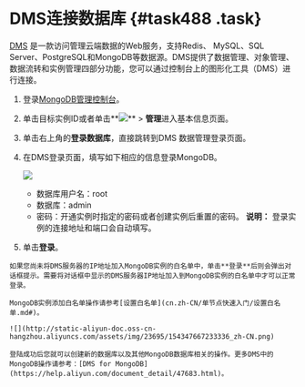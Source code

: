 # DMS连接数据库 {#task488 .task}

 [DMS](http://dms-rds.aliyun.com/) 是一款访问管理云端数据的Web服务，支持Redis、 MySQL、SQL Server、PostgreSQL和MongoDB等数据源。DMS提供了数据管理、对象管理、数据流转和实例管理四部分功能，您可以通过控制台上的图形化工具（DMS）进行连接。

1.   登录[MongoDB管理控制台](https://mongodb.console.aliyun.com/)。 
2.  单击目标实例ID或者单击**![](http://static-aliyun-doc.oss-cn-hangzhou.aliyuncs.com/assets/img/23695/154347667213739_zh-CN.png)** \> **管理**进入基本信息页面。 
3.   单击右上角的**登录数据库**，直接跳转到DMS 数据管理登录页面。 
4.  在DMS登录页面，填写如下相应的信息登录MongoDB。 

    ![](http://static-aliyun-doc.oss-cn-hangzhou.aliyuncs.com/assets/img/23695/154347667213740_zh-CN.png)

    -   数据库用户名：root
    -   数据库：admin
    -   密码：开通实例时指定的密码或者创建实例后重置的密码。
    **说明：** 登录实例的连接地址和端口会自动填写。

5.   单击**登录**。 

    如果您尚未将DMS服务器的IP地址加入MongoDB实例的白名单中，单击**登录**后则会弹出对话框提示。需要将对话框中显示的DMS服务器IP地址加入到MongoDB实例的白名单中才可以正常登录。

    MongoDB实例添加白名单操作请参考[设置白名单](cn.zh-CN/单节点快速入门/设置白名单.md#)。

    ![](http://static-aliyun-doc.oss-cn-hangzhou.aliyuncs.com/assets/img/23695/154347667233336_zh-CN.png)

    登陆成功后您就可以创建新的数据库以及其他MongoDB数据库相关的操作。更多DMS中的MongoDB操作请参考：[DMS for MongoDB](https://help.aliyun.com/document_detail/47683.html)。


